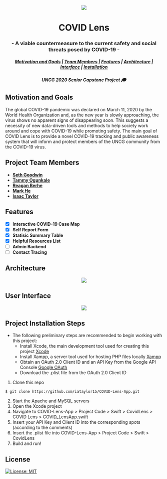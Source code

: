 <!-- PROJECT LOGO -->
<p align="center">
<a href="#">
    <img src="https://user-images.githubusercontent.com/32807934/94518504-0c9c0200-01f8-11eb-8883-667876b9d639.png">
</a>

<h1 align="center"> COVID Lens</h1>

<h3 align="center">- A viable countermeasure to the current safety and social threats posed by COVID-19 -</h3> 

<h5 align="center">
  <a href="https://github.com/iataylor15/COVID-Lens-App#motivation-and-goals">Motivation and Goals</a> |
  <a href="https://github.com/iataylor15/COVID-Lens-App#project-team-members">Team Members</a> |
  <a href="https://github.com/iataylor15/COVID-Lens-App#features">Features</a> |
  <a href="https://github.com/iataylor15/COVID-Lens-App#architecture">Architecture</a> |
  <a href="https://github.com/iataylor15/COVID-Lens-App#user-interface">Interface</a> |
  <a href="https://github.com/iataylor15/COVID-Lens-App#project-installation-steps">Installation</a>
</h5>

<h5 align="center"> UNCG 2020 Senior Capstone Project 🎓 </h5>

## Motivation and Goals
 The global COVID-19 pandemic was declared on March 11, 2020 by the World Health Organization and, as the new year is slowly approaching, the virus shows no apparent signs of disappearing soon. This suggests a necessity of new data-driven tools and methods to help society work around and cope with COVID-19 while promoting safety. The main goal of COVID Lens is to provide a novel COVID-19 tracking and public awareness system that will inform and protect members of the UNCG community from the COVID-19 virus.

## Project Team Members
- [**Seth Goodwin**](https://github.com/SethGoodwin)
- [**Tammy Ogunkale**](https://github.com/tammycodes)
- [**Reagan Berhe**](https://github.com/reaganlu22)
- [**Mark He**](https://github.com/mhe98)
- [**Isaac Taylor**](https://github.com/iataylor15)


## Features
- [x] **Interactive COVID-19 Case Map**
- [x] **Self Report Form**
- [x] **Statisic Summary Table**
- [x] **Helpful Resources List**
- [ ] **Admin Backend**
- [ ] **Contact Tracing**

## Architecture
 <!-- Architecture -->
 <p align="center">
 <a href="#">
   <img src="https://user-images.githubusercontent.com/32807934/94518395-d65e8280-01f7-11eb-9bdf-f39db702939d.png">
 </a>
    
## User Interface
<!-- User Interface -->
 <p align="center">
 <a href="#">
   <img src="https://user-images.githubusercontent.com/47482644/99500158-f08b2600-2947-11eb-801f-60991dc6d14b.png">
 </a>

## Project Installation Steps
- The following preliminary steps are recommended  to begin working with this project:
  - Install Xcode, the main development tool used for creating this project [Xcode](https://developer.apple.com/xcode/)
  - Install Xampp, a server tool used for hosting PHP files locally [Xampp](https://www.apachefriends.org/index.html)
  - Obtain an OAuth 2.0 Client ID and an API Key from the Google API Console [Google OAuth](https://developers.google.com/identity/protocols/oauth2)
  - Download the .plist file from the OAuth 2.0 Client ID
  

1. Clone this repo
  ```console
  $ git clone https://github.com/iataylor15/COVID-Lens-App.git
  ```
2. Start the Apache and MySQL servers
3. Open the Xcode project
4. Navigate to COVID-Lens-App > Project Code > Swift > CovidLens > COVID Lens > COVID_LensApp.swift
5. Insert your API Key and Client ID into the corresponding spots (according to the comments)
6. Insert the .plist file into COVID-Lens-App > Project Code > Swift > CovidLens
7. Build and run!

## License
[![License: MIT](https://img.shields.io/badge/License-MIT-yellow.svg)](https://github.com/iataylor15/COVID-Lens-App/blob/master/LICENSE)
